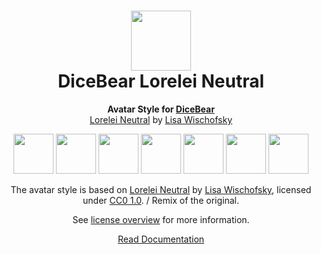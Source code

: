 <h1 align="center"><img src="https://www.dicebear.com/logo-readme.svg" width="96" /> <br />DiceBear Lorelei Neutral</h1>
<p align="center">
  <strong>Avatar Style for <a href="https://www.dicebear.com/">DiceBear</a></strong><br />
  <a href="https://www.figma.com/community/file/1198749693280469639">Lorelei Neutral</a> by <a href="https://www.instagram.com/lischi_art/">Lisa Wischofsky</a>
</p>

<p align="center">
  <img src="https://api.dicebear.com/6.x/lorelei-neutral/svg?seed=Mimi" width="64" />
  <img src="https://api.dicebear.com/6.x/lorelei-neutral/svg?seed=Sasha" width="64" />
  <img src="https://api.dicebear.com/6.x/lorelei-neutral/svg?seed=Lilly" width="64" />
  <img src="https://api.dicebear.com/6.x/lorelei-neutral/svg?seed=Tigger" width="64" />
  <img src="https://api.dicebear.com/6.x/lorelei-neutral/svg?seed=Bella" width="64" />
  <img src="https://api.dicebear.com/6.x/lorelei-neutral/svg?seed=Zoe" width="64" />
  <img src="https://api.dicebear.com/6.x/lorelei-neutral/svg?seed=Kitty" width="64" />
</p>

<p align="center">
  The avatar style is based on <a href="https://www.figma.com/community/file/1198749693280469639">Lorelei Neutral</a> by
  <a href="https://www.instagram.com/lischi_art/">Lisa Wischofsky</a>, licensed under
  <a href="https://creativecommons.org/licenses/zero/1.0/">CC0 1.0</a>. / Remix of the original.
</p>
<p align="center">
  See <a href="https://www.dicebear.com/licenses">license overview</a> for more information.
</p>

<p align="center">
  <a href="https://www.dicebear.com/styles/lorelei-neutral">
    Read Documentation
  </a>
</p>
